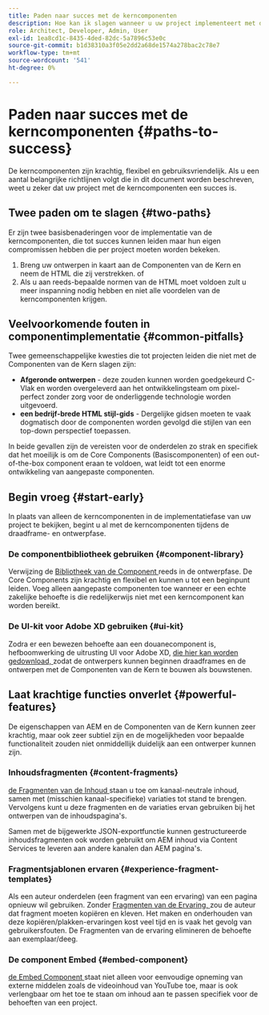 ```yaml
---
title: Paden naar succes met de kerncomponenten
description: Hoe kan ik slagen wanneer u uw project implementeert met de Core Components
role: Architect, Developer, Admin, User
exl-id: 1ea8cd1c-8435-4ded-82dc-5a7896c53e0c
source-git-commit: b1d38310a3f05e2dd2a68de1574a278bac2c78e7
workflow-type: tm+mt
source-wordcount: '541'
ht-degree: 0%

---
```



# Paden naar succes met de kerncomponenten {#paths-to-success}

De kerncomponenten zijn krachtig, flexibel en gebruiksvriendelijk. Als u een aantal belangrijke richtlijnen volgt die in dit document worden beschreven, weet u zeker dat uw project met de kerncomponenten een succes is.

## Twee paden om te slagen {#two-paths}

Er zijn twee basisbenaderingen voor de implementatie van de kerncomponenten, die tot succes kunnen leiden maar hun eigen compromissen hebben die per project moeten worden bekeken.

1. Breng uw ontwerpen in kaart aan de Componenten van de Kern en neem de HTML die zij verstrekken. of
1. Als u aan reeds-bepaalde normen van de HTML moet voldoen zult u meer inspanning nodig hebben en niet alle voordelen van de kerncomponenten krijgen.

## Veelvoorkomende fouten in componentimplementatie {#common-pitfalls}

Twee gemeenschappelijke kwesties die tot projecten leiden die niet met de Componenten van de Kern slagen zijn:

* **Afgeronde ontwerpen** - deze zouden kunnen worden goedgekeurd C-Vlak en worden overgeleverd aan het ontwikkelingsteam om pixel-perfect zonder zorg voor de onderliggende technologie worden uitgevoerd.
* **een bedrijf-brede HTML stijl-gids** - Dergelijke gidsen moeten te vaak dogmatisch door de componenten worden gevolgd die stijlen van een top-down perspectief toepassen.

In beide gevallen zijn de vereisten voor de onderdelen zo strak en specifiek dat het moeilijk is om de Core Components (Basiscomponenten) of een out-of-the-box component eraan te voldoen, wat leidt tot een enorme ontwikkeling van aangepaste componenten.

## Begin vroeg {#start-early}

In plaats van alleen de kerncomponenten in de implementatiefase van uw project te bekijken, begint u al met de kerncomponenten tijdens de draadframe- en ontwerpfase.

### De componentbibliotheek gebruiken {#component-library}

Verwijzing de [ Bibliotheek van de Component ](https://adobe.com/go/aem_cmp_library) reeds in de ontwerpfase. De Core Components zijn krachtig en flexibel en kunnen u tot een beginpunt leiden. Voeg alleen aangepaste componenten toe wanneer er een echte zakelijke behoefte is die redelijkerwijs niet met een kerncomponent kan worden bereikt.

### De UI-kit voor Adobe XD gebruiken {#ui-kit}

Zodra er een bewezen behoefte aan een douanecomponent is, hefboomwerking de uitrusting UI voor Adobe XD, [ die hier kan worden gedownload, ](https://experienceleague.adobe.com/docs/experience-manager-learn/assets/AEM-CoreComponents-UI-Kit.xd?lang=nl-NL) zodat de ontwerpers kunnen beginnen draadframes en de ontwerpen met de Componenten van de Kern te bouwen als bouwstenen.

## Laat krachtige functies onverlet {#powerful-features}

De eigenschappen van AEM en de Componenten van de Kern kunnen zeer krachtig, maar ook zeer subtiel zijn en de mogelijkheden voor bepaalde functionaliteit zouden niet onmiddellijk duidelijk aan een ontwerper kunnen zijn.

### Inhoudsfragmenten {#content-fragments}

[ de Fragmenten van de Inhoud ](https://experienceleague.adobe.com/docs/experience-manager-cloud-service/sites/authoring/fundamentals/content-fragments.html?lang=nl-NL) staan u toe om kanaal-neutrale inhoud, samen met (misschien kanaal-specifieke) variaties tot stand te brengen. Vervolgens kunt u deze fragmenten en de variaties ervan gebruiken bij het ontwerpen van de inhoudspagina&#39;s.

Samen met de bijgewerkte JSON-exportfunctie kunnen gestructureerde inhoudsfragmenten ook worden gebruikt om AEM inhoud via Content Services te leveren aan andere kanalen dan AEM pagina&#39;s.

### Fragmentsjablonen ervaren {#experience-fragment-templates}

Als een auteur onderdelen (een fragment van een ervaring) van een pagina opnieuw wil gebruiken. Zonder [ Fragmenten van de Ervaring, ](https://experienceleague.adobe.com/docs/experience-manager-cloud-service/sites/authoring/fundamentals/experience-fragments.html?lang=nl-NL) zou de auteur dat fragment moeten kopiëren en kleven. Het maken en onderhouden van deze kopiëren/plakken-ervaringen kost veel tijd en is vaak het gevolg van gebruikersfouten. De Fragmenten van de ervaring elimineren de behoefte aan exemplaar/deeg.

### De component Embed {#embed-component}

[ de Embed Component ](/help/components/embed.md) staat niet alleen voor eenvoudige opneming van externe middelen zoals de videoinhoud van YouTube toe, maar is ook verlengbaar om het toe te staan om inhoud aan te passen specifiek voor de behoeften van een project.
